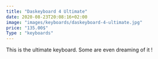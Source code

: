 ```yaml
---
title: "Daskeyboard 4 Ultimate"
date: 2020-08-23T20:08:16+02:00
image: "images/keyboards/daskeyboard-4-ultimate.jpg"
price: "135.00$"
Type : "keyboards"
---
```


This is the ultimate keyboard. Some are even dreaming of it !